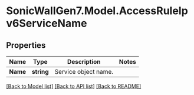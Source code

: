 # SonicWallGen7.Model.AccessRuleIpv6ServiceName

## Properties

Name | Type | Description | Notes
------------ | ------------- | ------------- | -------------
**Name** | **string** | Service object name. | 

[[Back to Model list]](../README.md#documentation-for-models) [[Back to API list]](../README.md#documentation-for-api-endpoints) [[Back to README]](../README.md)

